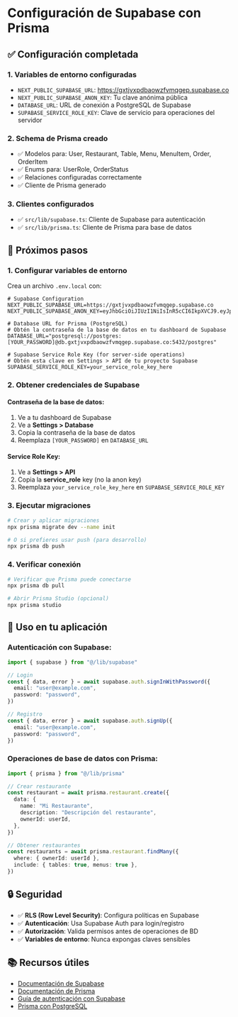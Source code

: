 # Configuración de Supabase con Prisma

## ✅ Configuración completada

### 1. **Variables de entorno configuradas**

- `NEXT_PUBLIC_SUPABASE_URL`: https://gxtjvxpdbaowzfvmqgep.supabase.co
- `NEXT_PUBLIC_SUPABASE_ANON_KEY`: Tu clave anónima pública
- `DATABASE_URL`: URL de conexión a PostgreSQL de Supabase
- `SUPABASE_SERVICE_ROLE_KEY`: Clave de servicio para operaciones del servidor

### 2. **Schema de Prisma creado**

- ✅ Modelos para: User, Restaurant, Table, Menu, MenuItem, Order, OrderItem
- ✅ Enums para: UserRole, OrderStatus
- ✅ Relaciones configuradas correctamente
- ✅ Cliente de Prisma generado

### 3. **Clientes configurados**

- ✅ `src/lib/supabase.ts`: Cliente de Supabase para autenticación
- ✅ `src/lib/prisma.ts`: Cliente de Prisma para base de datos

## 🔧 Próximos pasos

### 1. **Configurar variables de entorno**

Crea un archivo `.env.local` con:

```env
# Supabase Configuration
NEXT_PUBLIC_SUPABASE_URL=https://gxtjvxpdbaowzfvmqgep.supabase.co
NEXT_PUBLIC_SUPABASE_ANON_KEY=eyJhbGciOiJIUzI1NiIsInR5cCI6IkpXVCJ9.eyJpc3MiOiJzdXBhYmFzZSIsInJlZiI6Imd4dGp2eHBkYmFvd3pmdm1xZ2VwIiwicm9sZSI6ImFub24iLCJpYXQiOjE3NTgxMDgyNzcsImV4cCI6MjA3MzY4NDI3N30.W5lwG1EN2cgXRZq_w6db5ZqdtTCExsj3EI3BkaDBs8Q

# Database URL for Prisma (PostgreSQL)
# Obtén la contraseña de la base de datos en tu dashboard de Supabase
DATABASE_URL="postgresql://postgres:[YOUR_PASSWORD]@db.gxtjvxpdbaowzfvmqgep.supabase.co:5432/postgres"

# Supabase Service Role Key (for server-side operations)
# Obtén esta clave en Settings > API de tu proyecto Supabase
SUPABASE_SERVICE_ROLE_KEY=your_service_role_key_here
```

### 2. **Obtener credenciales de Supabase**

#### **Contraseña de la base de datos:**

1. Ve a tu dashboard de Supabase
2. Ve a **Settings > Database**
3. Copia la contraseña de la base de datos
4. Reemplaza `[YOUR_PASSWORD]` en `DATABASE_URL`

#### **Service Role Key:**

1. Ve a **Settings > API**
2. Copia la **service_role** key (no la anon key)
3. Reemplaza `your_service_role_key_here` en `SUPABASE_SERVICE_ROLE_KEY`

### 3. **Ejecutar migraciones**

```bash
# Crear y aplicar migraciones
npx prisma migrate dev --name init

# O si prefieres usar push (para desarrollo)
npx prisma db push
```

### 4. **Verificar conexión**

```bash
# Verificar que Prisma puede conectarse
npx prisma db pull

# Abrir Prisma Studio (opcional)
npx prisma studio
```

## 🚀 Uso en tu aplicación

### **Autenticación con Supabase:**

```typescript
import { supabase } from "@/lib/supabase"

// Login
const { data, error } = await supabase.auth.signInWithPassword({
  email: "user@example.com",
  password: "password",
})

// Registro
const { data, error } = await supabase.auth.signUp({
  email: "user@example.com",
  password: "password",
})
```

### **Operaciones de base de datos con Prisma:**

```typescript
import { prisma } from "@/lib/prisma"

// Crear restaurante
const restaurant = await prisma.restaurant.create({
  data: {
    name: "Mi Restaurante",
    description: "Descripción del restaurante",
    ownerId: userId,
  },
})

// Obtener restaurantes
const restaurants = await prisma.restaurant.findMany({
  where: { ownerId: userId },
  include: { tables: true, menus: true },
})
```

## 🔒 Seguridad

- ✅ **RLS (Row Level Security)**: Configura políticas en Supabase
- ✅ **Autenticación**: Usa Supabase Auth para login/registro
- ✅ **Autorización**: Valida permisos antes de operaciones de BD
- ✅ **Variables de entorno**: Nunca expongas claves sensibles

## 📚 Recursos útiles

- [Documentación de Supabase](https://supabase.com/docs)
- [Documentación de Prisma](https://www.prisma.io/docs)
- [Guía de autenticación con Supabase](https://supabase.com/docs/guides/auth)
- [Prisma con PostgreSQL](https://www.prisma.io/docs/concepts/database-connectors/postgresql)


